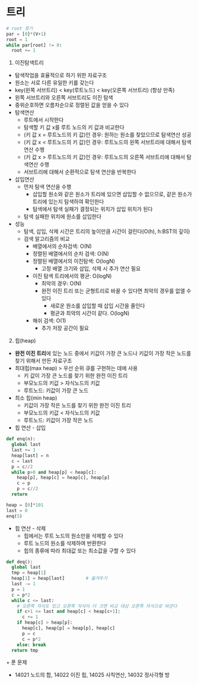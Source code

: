 # 트리
```python
# root 찾기
par = [0]*(V+1)
root = 1
while par[root] != 0:
  root += 1
```

1. 이진탐색트리
- 탐색작업을 효율적으로 하기 위한 자료구조
- 원소는 서로 다른 유일한 키를 갖는다
- key(왼쪽 서브트리) < key(루트노드) < key(오른쪽 서브트리) (항상 만족)
- 왼쪽 서브트리와 오른쪽 서브트리도 이진 탐색
- 중위순호하면 오름차순으로 정렬된 값을 얻을 수 있다
- 탐색연산
  - 루트에서 시작한다
  - 탐색할 키 값 x를 루트 노드의 키 값과 비교한다
  - (키 값 x = 루트노드의 키 값)인 경우: 원하는 원소를 찾았으므로 탐색연산 성공
  - (키 값 x < 루트노드의 키 값)인 경우: 루트노드의 왼쪽 서브트리에 대해서 탐색연산 수행
  - (키 값 x > 루트노드의 키 값)인 경우: 루트노드의 오른쪽 서브트리에 대해서 탐색연산 수행
  - 서브트리에 대해서 순환적으로 탐색 연산을 반복한다
- 삽입연산
  - 먼저 탐색 연산을 수행
    - 삽입할 원소와 같은 원소가 트리에 있으면 삽입할 수 없으므로, 같은 원소가 트리에 있는지 탐색하여 확인한다
    - 탐색에서 탐색 실패가 결정되는 위치가 삽입 위치가 된다
  - 탐색 실패한 위치에 원소를 삽입한다
- 성능
  - 탐색, 삽입, 삭제 시간은 트리의 높이만큼 시간이 걸린다(O(h), h:BST의 깊이)
  - 검색 알고리즘의 비교
    - 배열에서의 순차검색: O(N)
    - 정렬된 배열에서의 순차 검색: O(N)
    - 정렬된 배열에서의 이진탐색: O(logN)
      - 고정 배열 크기와 삽입, 삭제 시 추가 연산 필요
    - 이진 탐색 트리에서의 평균: O(logN)
      - 최악의 경우: O(N)
      - 완전 이진 트리 또는 균형트리로 바꿀 수 있다면 최악의 경우를 없앨 수 있다
        - 새로운 원소를 삽입할 때 삽입 시간을 줄인다
        - 평균과 최악의 시간이 같다. O(logN)
    - 해쉬 검색: O(1)
      - 추가 저장 공간이 필요

2. 힙(heap)
- **완전 이진 트리**에 있는 노드 중에서 키값이 가장 큰 노드나 키값이 가장 작은 노드를 찾기 위해서 만든 자료구조
- 최대힙(max heap) > 우선 순위 큐를 구현하는 데에 사용
  - 키 값이 가장 큰 노드를 찾기 위한 완전 이진 트리
  - 부모노드의 키값 > 자식노드의 키값
  - 루트노드: 키값이 가장 큰 노드
- 최소 힙(min heap)
  - 키값이 가장 작은 노드를 찾기 위한 완전 이진 트리
  - 부모노드의 키값 < 자식노드의 키값
  - 루트노드: 키값이 가장 작은 노드
- 힙 연산 - 삽입
```python
def enq(n):
  global last
  last += 1
  heap[last] = n
  c = last
  p = c//2
  while p>0 and heap[p] < heap[c]:
    heap[p], heap[c] = heap[c], heap[p]
    c = p
    p = c//2
  return

heap = [0]*101
last = 0
enq(5)
```
- 힙 연산 - 삭제
  - 힙에서는 루트 노드의 원소만을 삭제할 수 있다
  - 루트 노드의 원소를 삭제하여 반환한다
  - 힙의 종류에 따라 최대값 또는 최소값을 구할 수 있다
```python
def deq():
  global last
  tmp = heap[1]
  heap[1] = heap[last]        # 옮겨두기
  last -= 1
  p = 1
  c = p*2
  while c <= last:
    # 오른쪽 자식도 있고 오른쪽 자식이 더 크면 비교 대상 오른쪽 자식으로 바꾼다
    if c+1 <= last and heap[c] < heap[c+1]:
      c += 1
    if heap[c] > heap[p]:
      heap[c], heap[p] = heap[p], heap[c]
      p = c
      c = p*2
    else: break
  return tmp
```

\+ 푼 문제
- 14021 노드의 합, 14022 이진 힙, 14025 사칙연산, 14032 정사각형 방